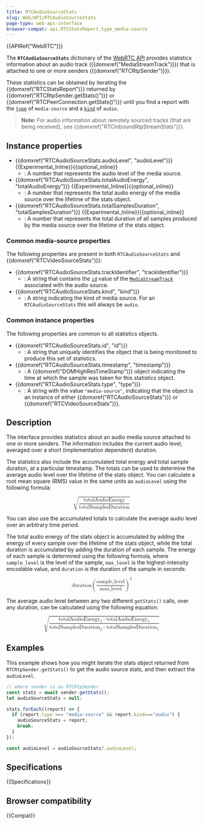 ```yaml
---
title: RTCAudioSourceStats
slug: Web/API/RTCAudioSourceStats
page-type: web-api-interface
browser-compat: api.RTCStatsReport.type_media-source
---
```


{{APIRef("WebRTC")}}

The **`RTCAudioSourceStats`** dictionary of the [WebRTC API](/en-US/docs/Web/API/WebRTC_API) provides statistics information about an audio track ({{domxref("MediaStreamTrack")}}) that is attached to one or more senders ({{domxref("RTCRtpSender")}}).

These statistics can be obtained by iterating the {{domxref("RTCStatsReport")}} returned by {{domxref("RTCRtpSender.getStats()")}} or {{domxref("RTCPeerConnection.getStats()")}} until you find a report with the [`type`](#type) of `media-source` and a [`kind`](#kind) of `audio`.

> **Note:** For audio information about remotely sourced tracks (that are being received), see {{domxref("RTCInboundRtpStreamStats")}}.

## Instance properties

- {{domxref("RTCAudioSourceStats.audioLevel", "audioLevel")}} {{Experimental_Inline}}{{optional_inline}}
  - : A number that represents the audio level of the media source.
- {{domxref("RTCAudioSourceStats.totalAudioEnergy", "totalAudioEnergy")}} {{Experimental_Inline}}{{optional_inline}}
  - : A number that represents the total audio energy of the media source over the lifetime of the stats object.
- {{domxref("RTCAudioSourceStats.totalSamplesDuration", "totalSamplesDuration")}} {{Experimental_Inline}}{{optional_inline}}
  - : A number that represents the total duration of all samples produced by the media source over the lifetime of the stats object.

### Common media-source properties

The following properties are present in both `RTCAudioSourceStats` and {{domxref("RTCVideoSourceStats")}}: <!-- RTCMediaSourceStats  -->

- {{domxref("RTCAudioSourceStats.trackIdentifier", "trackIdentifier")}}
  - : A string that contains the [`id`](/en-US/docs/Web/API/MediaStreamTrack/id) value of the [`MediaStreamTrack`](/en-US/docs/Web/API/MediaStreamTrack) associated with the audio source.
- {{domxref("RTCAudioSourceStats.kind", "kind")}}
  - : A string indicating the kind of media source. For an `RTCAudioSourceStats` this will always be `audio`.

### Common instance properties

The following properties are common to all statistics objects. <!-- RTCStats -->

- {{domxref("RTCAudioSourceStats.id", "id")}}
  - : A string that uniquely identifies the object that is being monitored to produce this set of statistics.
- {{domxref("RTCAudioSourceStats.timestamp", "timestamp")}}
  - : A {{domxref("DOMHighResTimeStamp")}} object indicating the time at which the sample was taken for this statistics object.
- {{domxref("RTCAudioSourceStats.type", "type")}}
  - : A string with the value `"media-source"`, indicating that the object is an instance of either {{domxref("RTCAudioSourceStats")}} or {{domxref("RTCVideoSourceStats")}}.

## Description

The interface provides statistics about an audio media source attached to one or more senders.
The information includes the current audio level, averaged over a short (implementation dependent) duration.

The statistics also include the accumulated total energy and total sample duration, at a particular timestamp.
The totals can be used to determine the average audio level over the lifetime of the stats object.
You can calculate a root mean square (RMS) value in the same units as `audioLevel` using the following formula:

<math display="block">
<msqrt>
  <mfrac>
    <mi>totalAudioEnergy</mi>
    <mi>totalSamplesDuration</mi>
  </mfrac>
</msqrt>
</math>

You can also use the accumulated totals to calculate the average audio level over an arbitrary time period.

The total audio energy of the stats object is accumulated by adding the energy of every sample over the lifetime of the stats object, while the total duration is accumulated by adding the duration of each sample.
The energy of each sample is determined using the following formula, where `sample_level` is the level of the sample, `max_level` is the highest-intensity encodable value, and `duration` is the duration of the sample in seconds:

<math display="block">
<mrow>
  <mi>duration</mi>
  <mo>&#x2062;</mo>
  <msup>
    <mrow>
      <mo>(</mo>
      <mfrac>
        <mi>sample_level</mi>
        <mi>max_level</mi>
      </mfrac>
      <mo>)</mo>
    </mrow>
    <mn>2</mn>
  </msup>
</mrow>
</math>

The average audio level between any two different `getStats()` calls, over any duration, can be calculated using the following equation:

<math display="block">
<msqrt>
  <mfrac>
    <mrow>
      <msub>
        <mi>totalAudioEnergy</mi>
        <mn>2</mn>
      </msub>
      <mo>-</mo>
      <msub>
        <mi>totalAudioEnergy</mi>
        <mn>1</mn>
      </msub>
    </mrow>
    <mrow>
      <msub>
        <mi>totalSamplesDuration</mi>
        <mn>2</mn>
      </msub>
      <mo>-</mo>
      <msub>
        <mi>totalSamplesDuration</mi>
        <mn>1</mn>
      </msub>
    </mrow>
  </mfrac>
</msqrt>
</math>

## Examples

This example shows how you might iterate the stats object returned from `RTCRtpSender.getStats()` to get the audio source stats, and then extract the `audioLevel`.

```js
// where sender is an RTCRtpSender
const stats = await sender.getStats();
let audioSourceStats = null;

stats.forEach((report) => {
  if (report.type === "media-source" && report.kind==="audio") {
    audioSourceStats = report;
    break;
  }
});

const audioLevel = audioSourceStats?.audioLevel;
```

## Specifications

{{Specifications}}

## Browser compatibility

{{Compat}}
